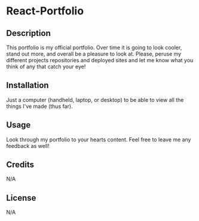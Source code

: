 # React-Portfolio

## Description

This portfolio is my official portfolio. Over time it is going to look cooler, stand out more, and overall be a pleasure to look at. Please, peruse my different projects repositories and deployed sites and let me know what you think of any that catch your eye!

## Installation

Just a computer (handheld, laptop, or desktop) to be able to view all the things I've made (thus far).

## Usage

Look through my portfolio to your hearts content. Feel free to leave me any feedback as well!

## Credits

N/A

## License

N/A
